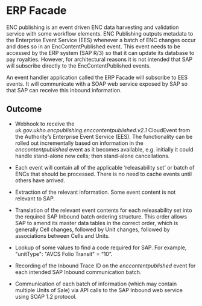 # ERP Facade
ENC publishing is an event driven ENC data harvesting and validation service with some workflow elements. ENC Publishing outputs metadata to the Enterprise Event Service (EES) whenever a batch of ENC changes occur and does so in an EncContentPublished event. This event needs to be accessed by the ERP system (SAP R/3) so that it can update its database to pay royalties. However, for architectural reasons it is not intended that SAP will subscribe directly to the EncContentPublished events.
 
An event handler application called the ERP Facade will subscribe to EES events. It will communicate with a SOAP web service exposed by SAP so that SAP can receive this inbound information.
 
## Outcome
 
* Webhook to receive the *uk.gov.ukho.encpublishing.enccontentpublished.v2.1* CloudEvent from the Authority’s Enterprise Event Service (EES). The functionality can be rolled out incrementally based on information in the *enccontentpublished* event as it becomes available, e.g. initially it could handle stand-alone new cells; then stand-alone cancellations.
 
* Each event will contain all of the applicable ‘releasability set’ or batch of ENCs that should be processed. There is no need to cache events until others have arrived.
 
* Extraction of the relevant information. Some event content is not relevant to SAP.
 
* Translation of the relevant event contents for each releasability set into the required SAP Inbound batch ordering structure. This order allows SAP to amend its master data tables in the correct order, which is generally Cell changes, followed by Unit changes, followed by associations between Cells and Units.
 
* Lookup of some values to find a code required for SAP. For example, "unitType": "AVCS Folio Transit" = “10”.
 
* Recording of the Inbound Trace ID on the *enccontentpublished* event for each intended SAP Inbound communication batch.
 
* Communication of each batch of information (which may contain multiple Units of Sale) via API calls to the SAP Inbound web service using SOAP 1.2 protocol.  

